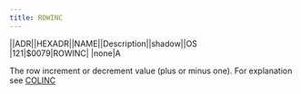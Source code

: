 ```yaml
---
title: ROWINC
---
```

||ADR||HEXADR||NAME||Description||shadow||OS  
|121|$0079|ROWINC| |none|A  
  
The row increment or decrement value (plus or minus one). For explanation see [COLINC](../COLINC/index.md)  
